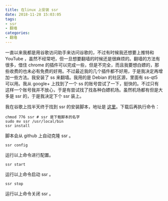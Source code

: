 ```yaml
---
title: 在linux 上安装 ssr
date: 2018-11-28 15:03:05
tags:
- ssr
- 翻墙
categories:
- 翻墙
---
```


一直以来我都是用谷歌访问助手来访问谷歌的，不过有时候我还想要上推特和 YouTube ，虽然不经常吧，但一旦想要翻墙的时候还是很麻烦的。翻墙的方法有很多，借住 chrome 的插件可以完成一些，但是不完全，而且我要想白嫖的，那些收费的也未必有免费的好用。不过最近我的几个插件都不好用，于是我决定再增加一些方法。我安装了 ss 来翻墙。我用的是 Debian 的社区源，里面有 ss-qt5 可以用。我从 google+ 上找到了一个 ss 的账号尝试了一下，挺快的。不过只有这样一个账号我并不放心，于是有尝试找了找各种白嫖机场。虽然机场都有但是大多是 ssr 的，于是我决定下个 ssr 装上。

<!--more-->

我在谷歌上找半天终于找到 ssr 的安装脚本，地址是 [这里](https://github.com/the0demiurge/CharlesScripts/blob/master/charles/bin/ssr)。下载后再执行命令：

``` shell
chmod 776 ssr # ssr 是下载脚本的名字
sudo mv ssr /usr/local/bin
ssr install
```

脚本会从 github 上自动克隆 ssr 。

``` shell
ssr config
```

运行以上命令进行配置。

``` shell
ssr start
```

运行以上命令启动 ssr 。

``` shell
ssr stop
```

运行以上命令关闭 ssr 。
